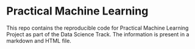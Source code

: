 Practical Machine Learning
===========================

This repo contains the reproducible code for Practical Machine Learning Project as part of the Data Science Track. 
The information is present in a markdown and HTML file.